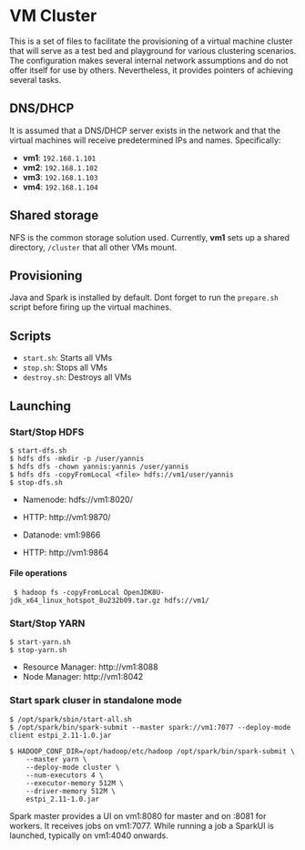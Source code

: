# VM Cluster

This is a set of files to facilitate the provisioning of a virtual machine cluster that will serve as a test bed and playground for various clustering scenarios. The configuration makes several internal network assumptions and do not offer itself for use by others. Nevertheless, it provides pointers of achieving several tasks.

## DNS/DHCP

It is assumed that a DNS/DHCP server exists in the network and that the virtual machines will receive predetermined IPs and names. Specifically:

- **vm1**: `192.168.1.101`
- **vm2**: `192.168.1.102`
- **vm3**: `192.168.1.103`
- **vm4**: `192.168.1.104`

## Shared storage

NFS is the common storage solution used. Currently, **vm1** sets up a shared directory, `/cluster` that all other VMs mount.

## Provisioning

Java and Spark is installed by default. Dont forget to run the `prepare.sh` script before firing up the virtual machines.

## Scripts

- `start.sh`: Starts all VMs
- `stop.sh`: Stops all VMs
- `destroy.sh`: Destroys all VMs


## Launching

### Start/Stop HDFS

```
$ start-dfs.sh
$ hdfs dfs -mkdir -p /user/yannis
$ hdfs dfs -chown yannis:yannis /user/yannis
$ hdfs dfs -copyFromLocal <file> hdfs://vm1/user/yannis
$ stop-dfs.sh
```

* Namenode: hdfs://vm1:8020/
* HTTP: http://vm1:9870/

* Datanode: vm1:9866
* HTTP: http://vm1:9864

#### File operations

```
 $ hadoop fs -copyFromLocal OpenJDK8U-jdk_x64_linux_hotspot_8u232b09.tar.gz hdfs://vm1/
 ```

### Start/Stop YARN

```
$ start-yarn.sh
$ stop-yarn.sh
```

* Resource Manager: http://vm1:8088
* Node Manager: http://vm1:8042

### Start spark cluser in standalone mode

```
$ /opt/spark/sbin/start-all.sh
$ /opt/spark/bin/spark-submit --master spark://vm1:7077 --deploy-mode client estpi_2.11-1.0.jar

$ HADOOP_CONF_DIR=/opt/hadoop/etc/hadoop /opt/spark/bin/spark-submit \
    --master yarn \
    --deploy-mode cluster \
    --num-executors 4 \
    --executor-memory 512M \
    --driver-memory 512M \
    estpi_2.11-1.0.jar
```

Spark master provides a UI on vm1:8080 for master and on :8081 for workers. It receives jobs on vm1:7077. While running a job a SparkUI is launched, typically on vm1:4040 onwards.
